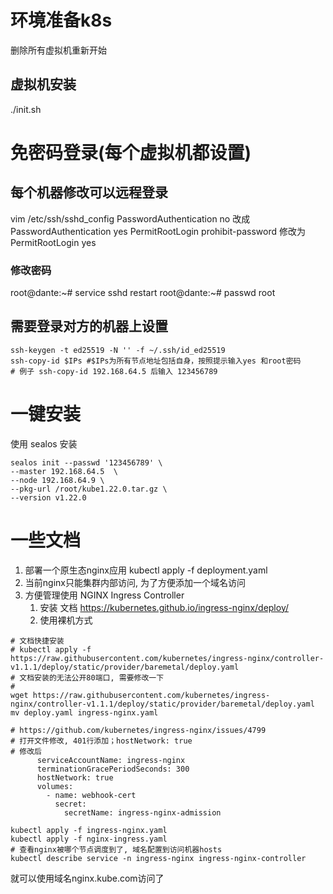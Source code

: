 # 环境准备k8s

删除所有虚拟机重新开始

## 虚拟机安装

./init.sh

# 免密码登录(每个虚拟机都设置)
## 每个机器修改可以远程登录
vim /etc/ssh/sshd_config
PasswordAuthentication no 改成 PasswordAuthentication yes 
PermitRootLogin prohibit-password 修改为 PermitRootLogin yes
### 修改密码
root@dante:~# service sshd restart
root@dante:~# passwd root

## 需要登录对方的机器上设置
~~~~
ssh-keygen -t ed25519 -N '' -f ~/.ssh/id_ed25519
ssh-copy-id $IPs #$IPs为所有节点地址包括自身，按照提示输入yes 和root密码
# 例子 ssh-copy-id 192.168.64.5 后输入 123456789
~~~~

# 一键安装
使用 sealos 安装
~~~~
sealos init --passwd '123456789' \
--master 192.168.64.5  \
--node 192.168.64.9 \
--pkg-url /root/kube1.22.0.tar.gz \
--version v1.22.0
~~~~

# 一些文档
1. 部署一个原生态nginx应用 kubectl apply -f deployment.yaml 
2. 当前nginx只能集群内部访问, 为了方便添加一个域名访问
3. 方便管理使用 NGINX Ingress Controller
   1. 安装 文档 https://kubernetes.github.io/ingress-nginx/deploy/
   2. 使用裸机方式
~~~~shell
# 文档快捷安装
# kubectl apply -f https://raw.githubusercontent.com/kubernetes/ingress-nginx/controller-v1.1.1/deploy/static/provider/baremetal/deploy.yaml
# 文档安装的无法公开80端口, 需要修改一下
# 
wget https://raw.githubusercontent.com/kubernetes/ingress-nginx/controller-v1.1.1/deploy/static/provider/baremetal/deploy.yaml
mv deploy.yaml ingress-nginx.yaml

# https://github.com/kubernetes/ingress-nginx/issues/4799
# 打开文件修改, 401行添加；hostNetwork: true
# 修改后
      serviceAccountName: ingress-nginx
      terminationGracePeriodSeconds: 300
      hostNetwork: true
      volumes:
        - name: webhook-cert
          secret:
            secretName: ingress-nginx-admission
~~~~
~~~~
kubectl apply -f ingress-nginx.yaml
kubectl apply -f nginx-ingress.yaml
# 查看nginx被哪个节点调度到了, 域名配置到访问机器hosts
kubectl describe service -n ingress-nginx ingress-nginx-controller
~~~~

就可以使用域名nginx.kube.com访问了

#


    